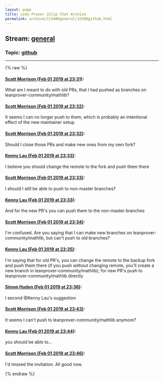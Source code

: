 ```yaml
---
layout: page
title: Lean Prover Zulip Chat Archive 
permalink: archive/113488general/15396github.html
---
```


## Stream: [general](index.html)
### Topic: [github](15396github.html)

---


{% raw %}
#### [ Scott Morrison (Feb 01 2019 at 23:31)](https://leanprover.zulipchat.com/#narrow/stream/113488-general/topic/github/near/157391693):
<p>What am I meant to do with old PRs, that I had pushed as branches on leanprover-community/mathlib?</p>

#### [ Scott Morrison (Feb 01 2019 at 23:32)](https://leanprover.zulipchat.com/#narrow/stream/113488-general/topic/github/near/157391749):
<p>It seems I can no longer push to them, which is probably an intentional effect of the new maintainer setup.</p>

#### [ Scott Morrison (Feb 01 2019 at 23:32)](https://leanprover.zulipchat.com/#narrow/stream/113488-general/topic/github/near/157391761):
<p>Should I close those PRs and make new ones from my own fork?</p>

#### [ Kenny Lau (Feb 01 2019 at 23:33)](https://leanprover.zulipchat.com/#narrow/stream/113488-general/topic/github/near/157391793):
<p>I believe you should change the remote to the fork and push them there</p>

#### [ Scott Morrison (Feb 01 2019 at 23:33)](https://leanprover.zulipchat.com/#narrow/stream/113488-general/topic/github/near/157391795):
<p>I should I still be able to push to non-master branches?</p>

#### [ Kenny Lau (Feb 01 2019 at 23:33)](https://leanprover.zulipchat.com/#narrow/stream/113488-general/topic/github/near/157391806):
<p>And for the new PR's you can push them to the non-master branches</p>

#### [ Scott Morrison (Feb 01 2019 at 23:34)](https://leanprover.zulipchat.com/#narrow/stream/113488-general/topic/github/near/157391862):
<p>I'm confused. Are you saying that I can make new branches on leanprover-community/mathlib, but can't push to old branches?</p>

#### [ Kenny Lau (Feb 01 2019 at 23:35)](https://leanprover.zulipchat.com/#narrow/stream/113488-general/topic/github/near/157391882):
<p>I'm saying that for old PR's, you can change the remote to the backup fork and push them there (if you push without changing remote, you'll create a new branch in leanprover-community/mathlib); for new PR's push to leanprover-community/mathlib directly</p>

#### [ Simon Hudon (Feb 01 2019 at 23:36)](https://leanprover.zulipchat.com/#narrow/stream/113488-general/topic/github/near/157391957):
<p>I second <span class="user-mention" data-user-id="110064">@Kenny Lau</span>'s suggestion</p>

#### [ Scott Morrison (Feb 01 2019 at 23:43)](https://leanprover.zulipchat.com/#narrow/stream/113488-general/topic/github/near/157392361):
<p>It seems I can't push to leanprover-community/mathlib anymore?</p>

#### [ Kenny Lau (Feb 01 2019 at 23:44)](https://leanprover.zulipchat.com/#narrow/stream/113488-general/topic/github/near/157392404):
<p>you should be able to...</p>

#### [ Scott Morrison (Feb 01 2019 at 23:46)](https://leanprover.zulipchat.com/#narrow/stream/113488-general/topic/github/near/157392566):
<p>I'd missed the invitation. All good now.</p>


{% endraw %}
